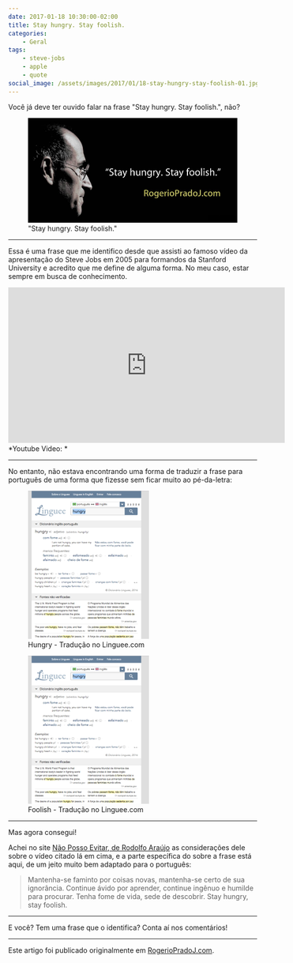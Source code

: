 ```yaml
---
date: 2017-01-18 10:30:00-02:00
title: Stay hungry. Stay foolish.
categories:
    - Geral
tags:
    - steve-jobs
    - apple
    - quote
social_image: /assets/images/2017/01/18-stay-hungry-stay-foolish-01.jpg
---
```


Você já deve ter ouvido falar na frase "Stay hungry. Stay foolish.", não?

<figure>
    <img title="Stay hungry. Stay foolish." src="assets/images/2017/01/18-stay-hungry-stay-foolish-01.jpg" alt="Steve Jobs e a frase">
    <figcaption>"Stay hungry. Stay foolish."</figcaption>
</figure>

---

Essa é uma frase que me identifico desde que assisti ao famoso vídeo da apresentação do Steve Jobs em 2005 para formandos da Stanford University e acredito que me define de alguma forma. No meu caso, estar sempre em busca de conhecimento.

<iframe width="560" height="315" src="https://www.youtube.com/embed/D1R-jKKp3NA" frameborder="0" allowfullscreen></iframe>
*Youtube Video: <https://youtu.be/D1R-jKKp3NA>*

---

No entanto, não estava encontrando uma forma de traduzir a frase para português de uma forma que fizesse sem ficar muito ao pé-da-letra:

<figure>
    <img title="Hungry - Tradução no Linguee.com" src="assets/images/2017/01/18-stay-hungry-stay-foolish-02.png" alt="Tela do site linguee.com com a tradução de hungry em inglês para português">
    <figcaption>Hungry - Tradução no Linguee.com</figcaption>
</figure>
<figure>
    <img title="Foolish - Tradução no Linguee.com" src="assets/images/2017/01/18-stay-hungry-stay-foolish-02.png" alt="Tela do site linguee.com com a tradução de foolish em inglês para português">
    <figcaption>Foolish - Tradução no Linguee.com</figcaption>
</figure>

---

Mas agora consegui!

Achei no site [Não Posso Evitar, de Rodolfo Araújo](http://www.naopossoevitar.com.br/2009/05/stay-hungry-stay-foolish.html) as considerações dele sobre o vídeo citado lá em cima, e a parte específica do sobre a frase está aqui, de um jeito muito bem adaptado para o português:

> Mantenha-se faminto por coisas novas, mantenha-se certo de sua ignorância. Continue ávido por aprender, continue ingênuo e humilde para procurar. Tenha fome de vida, sede de descobrir. Stay hungry, stay foolish.

---

E você? Tem uma frase que o identifica? Conta aí nos comentários!

---

Este artigo foi publicado originalmente em [RogerioPradoJ.com](http://rogeriopradoj.com/).
